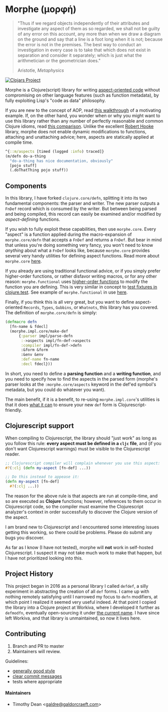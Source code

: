 # Morphe (μορφή)

> "Thus if we regard objects independently of their attributes and investigate any aspect of them as so regarded, we shall not be guilty of any error on this account, any more than when we draw a diagram on the ground and say that a line is a foot long when it is not; because the error is not in the premises. The best way to conduct an investigation in every case is to take that which does not exist in separation and consider it separately; which is just what the arithmetician or the geometrician does."
>
> Aristotle, *Metaphysics*

[![Clojars Project](https://img.shields.io/clojars/v/galdre/morphe.svg)](https://clojars.org/galdre/morphe)

Morphe is a Clojure(script) library for writing [aspect-oriented code](https://en.wikipedia.org/wiki/Aspect-oriented_programming) without compromising on other language features (such as function metadata), by fully exploiting Lisp's "code as data" philosophy.

If you are new to the concept of AOP, read [this walkthrough](docs/rationale.md) of a motivating example. If, on the other hand, you wonder when or why you might want to use this library rather than any number of perfectly reasonable and common Clojure idioms, read [this comparison](docs/clojure-idioms.md). Unlike the excellent [Robert Hooke](https://github.com/technomancy/robert-hooke) library, morphe does not enable dynamic modifications to functions, attaching and unattaching advice; here, aspects are statically applied at compile time.

```clojure
^{::m/aspects [timed (logged :info) traced]}
(m/defn do-a-thing
  "do-a-thing has nice documentation, obviously"
  [pojo stuff]
  (.doThatThing pojo stuff))
```

## Components

In this library, I have forked `clojure.core/defn`, splitting it into its two fundamental components: the parser and writer. The new parser outputs a `FnDef` record which is consumed by the writer. But between being parsed and being compiled, this record can easily be examined and/or modified by *aspect-defining* functions.

If you wish to fully exploit these capabilities, then use `morphe.core`. Every "aspect" is a function applied during the macro-expansion of `morphe.core/defn` that accepts a `FnDef` and returns a `FnDef`. But bear in mind that unless you're doing something very fancy, you won't need to know *anything* about what a `FnDef` looks like, because `morphe.core` provides several very handy utilities for defining aspect functions. Read more about `morphe.core` [here](docs/core.md).

If you already are using traditional functional advice, or if you simply prefer higher-order functions, or rather disfavor writing macros, or for any other reason: `morphe.functional` uses [higher-order functions](https://en.wikipedia.org/wiki/Higher-order_function) to modify the function you are defining. This is very similar in concept to [test fixtures in clojure.test](https://clojure.github.io/clojure/clojure.test-api.html#clojure.test/use-fixtures). See example of `morphe.functional` in use [here](test/morphe/functional_test.cljc).

Finally, if you think this is all very great, but you want to define aspect-oriented `Records`, `Types`, `Gubbins`, or `Whatnots`, this library has you covered. The definition of `morphe.core/defn` is simply:

```Clojure
(defmacro defn
  [fn-name & fdecl]
  (morphe.impl.core/make-def
      {:parser impl/parse-defn
       :->aspects impl/fn-def->aspects
       :compiler impl/fn-def->defn
       :&form &form
       :&env &env
       :def-name fn-name
       :decl fdecl}))
```

In short, you need to define a **parsing function** and a **writing function**, and you need to specify how to find the aspects in the parsed form (morphe's parser looks at the `:morphe.core/aspects` keyword in the def'ed symbol's metadata, but you could do whatever you want).

The main benefit, if it is a benefit, to re-using `morphe.impl.core`'s utilities is that it does [what it can](src/morphe/util/cljs.clj) to ensure your new `def` form is Clojurescript-friendly.

## Clojurescript support

When compiling to Clojurescript, the library should "just work" as long as you follow this rule: **every aspect must be defined in a `cljc` file**, and (if you don't want Clojurescript warnings) must be visible to the Clojurescript reader.

```Clojure
;; Clojurescript compiler will complain whenever you use this aspect:
#?(:clj (defn my-aspect [fn-def] ...))

;; Do this instead to appease it:
(defn my-aspect [fn-def]
  #?(:clj ...))
```

The reason for the above rule is that aspects are run at compile-time, and so are executed as **Clojure** functions; however, references to them occur in Clojurescript code, so the compiler must examine the Clojurescript analyzer's context in order successfully to discover the Clojure version of the aspect.

I am brand new to Clojurescript and I encountered some interesting issues getting this working, so there could be problems. Please do submit any bugs you discover.

As far as I know (I have not tested), morphe will **not** work in self-hosted Clojurescript. I suspect it may not take much work to make that happen, but I have not prioritized looking into this.

## Project History

This project began in 2016 as a personal library I called `defdef`, a silly experiment in abstracting the creation of all `def` forms. I came up with nothing remotely satisfying until I narrowed my focus to `defn` modifiers, at which point I realized it seemed very useful indeed. At that point I copied the library into a Clojure project at Workiva, where I developed it further as `defmodfn`, eventually open-sourcing it under [the current name](https://github.com/Workiva/morphe). I have since left Workiva, and that library is unmaintained, so now it lives here.

## Contributing

1. Branch and PR to master
2. Maintainers will review.

Guidelines:

 * [generally good style](https://github.com/bbatsov/clojure-style-guide)
 * [clear commit messages](https://tbaggery.com/2008/04/19/a-note-about-git-commit-messages.html)
 * tests where appropriate

#### Maintainers
- Timothy Dean <[galdre@galdorcraeft.com](mailto:galdre@galdorcraeft.com)>
